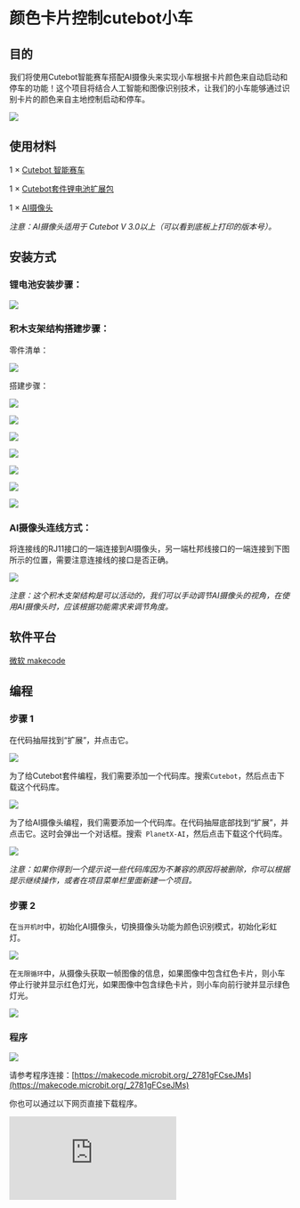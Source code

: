 ﻿# 颜色卡片控制cutebot小车

## 目的

我们将使用Cutebot智能赛车搭配AI摄像头来实现小车根据卡片颜色来自动启动和停车的功能！这个项目将结合人工智能和图像识别技术，让我们的小车能够通过识别卡片的颜色来自主地控制启动和停车。

![](https://wiki-media-ef.oss-cn-hongkong.aliyuncs.com//images/cutebot-case-24.png)

## 使用材料

1 × [Cutebot 智能赛车](https://www.elecfreaks.com/micro-bit-smart-cutebot.html)

1 × [Cutebot套件锂电池扩展包](https://www.elecfreaks.com/cutebot-lithium-battery-pack.html)

1 × [AI摄像头](https://www.elecfreaks.com/elecfreaks-smart-ai-lens-kit.html)


*注意：AI摄像头适用于 Cutebot V 3.0以上（可以看到底板上打印的版本号）。*

## 安装方式
### 锂电池安装步骤：

![](https://wiki-media-ef.oss-cn-hongkong.aliyuncs.com//images/cutebot-step-01.png)

### 积木支架结构搭建步骤：

零件清单：

![](https://wiki-media-ef.oss-cn-hongkong.aliyuncs.com//images/cutebot-step-02.png)

搭建步骤：

![](https://wiki-media-ef.oss-cn-hongkong.aliyuncs.com//images/cutebot-step-03.png)

![](https://wiki-media-ef.oss-cn-hongkong.aliyuncs.com//images/cutebot-step-04.png)

![](https://wiki-media-ef.oss-cn-hongkong.aliyuncs.com//images/cutebot-step-05.png)

![](https://wiki-media-ef.oss-cn-hongkong.aliyuncs.com//images/cutebot-step-06.png)

![](https://wiki-media-ef.oss-cn-hongkong.aliyuncs.com//images/cutebot-step-07.png)

![](https://wiki-media-ef.oss-cn-hongkong.aliyuncs.com//images/cutebot-step-08.png)

![](https://wiki-media-ef.oss-cn-hongkong.aliyuncs.com//images/cutebot-step-09.png)



### AI摄像头连线方式：
将连接线的RJ11接口的一端连接到AI摄像头，另一端杜邦线接口的一端连接到下图所示的位置，需要注意连接线的接口是否正确。

![](https://wiki-media-ef.oss-cn-hongkong.aliyuncs.com//images/cutebot-step-10.png)

*注意：这个积木支架结构是可以活动的，我们可以手动调节AI摄像头的视角，在使用AI摄像头时，应该根据功能需求来调节角度。*

## 软件平台
[微软 makecode](https://makecode.microbit.org/#)

## 编程

### 步骤 1
在代码抽屉找到“扩展”，并点击它。

![](https://wiki-media-ef.oss-cn-hongkong.aliyuncs.com//images/cutebot-case-24-01.png)

为了给Cutebot套件编程，我们需要添加一个代码库。搜索`Cutebot`，然后点击下载这个代码库。

![](https://wiki-media-ef.oss-cn-hongkong.aliyuncs.com//images/cutebot-case-24-02.png)


为了给AI摄像头编程，我们需要添加一个代码库。在代码抽屉底部找到“扩展”，并点击它。这时会弹出一个对话框。搜索` PlanetX-AI`，然后点击下载这个代码库。

![](https://wiki-media-ef.oss-cn-hongkong.aliyuncs.com//images/cutebot-case-24-03.png)


*注意：如果你得到一个提示说一些代码库因为不兼容的原因将被删除，你可以根据提示继续操作，或者在项目菜单栏里面新建一个项目。*

### 步骤 2

在`当开机时`中，初始化AI摄像头，切换摄像头功能为颜色识别模式，初始化彩虹灯。

![](https://wiki-media-ef.oss-cn-hongkong.aliyuncs.com//images/cutebot-case-24-04.png)

在`无限循环`中，从摄像头获取一帧图像的信息，如果图像中包含红色卡片，则小车停止行驶并显示红色灯光，如果图像中包含绿色卡片，则小车向前行驶并显示绿色灯光。

![](https://wiki-media-ef.oss-cn-hongkong.aliyuncs.com//images/cutebot-case-24-05.png)

### 程序

![](https://wiki-media-ef.oss-cn-hongkong.aliyuncs.com//images/cutebot-case-24-06.png)

请参考程序连接：[https://makecode.microbit.org/_2781gFCseJMs](https://makecode.microbit.org/_2781gFCseJMs)

你也可以通过以下网页直接下载程序。

<div
    style={{
        position: 'relative',
        paddingBottom: '60%',
        overflow: 'hidden',
    }}
>
    <iframe
        src="https://makecode.microbit.org/_2781gFCseJMs"
        frameborder="0"
        sandbox="allow-popups allow-forms allow-scripts allow-same-origin"
        style={{
            position: 'absolute',
            width: '100%',
            height: '100%',
        }}
    />
</div>


## 结论

AI摄像头检测到红色卡片时，小车停止行驶并显示红色灯光，AI摄像头检测到绿色卡片时，小车继续向前行驶并显示绿色灯光。


![](https://wiki-media-ef.oss-cn-hongkong.aliyuncs.com//images/cutebot-case-24.gif)

## 思考

是否可以为cutebot智能赛车设置更多的功能，并通过识别颜色卡片的方式来切换功能。

## 常见问题
---
## 相关阅读
---
